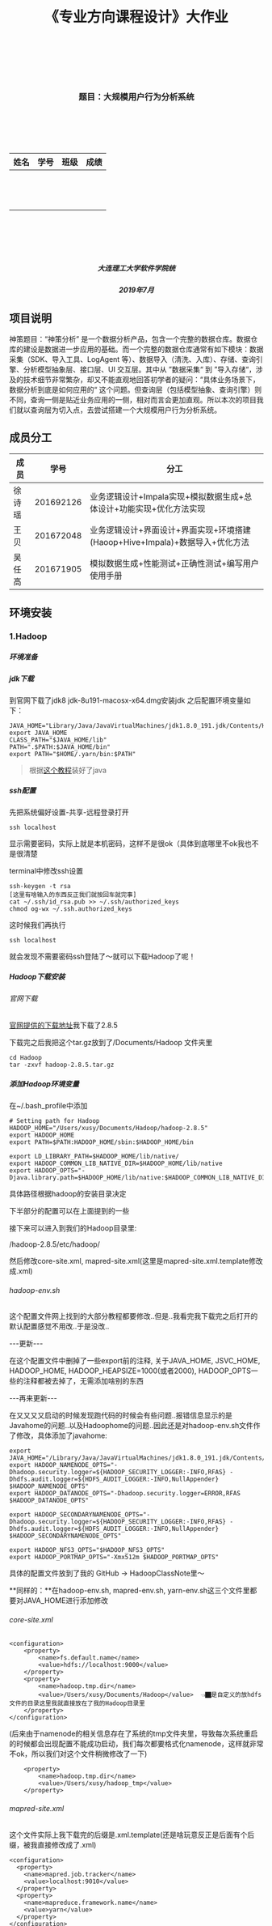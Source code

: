 <br><br><br><br><br><br>

<h1  align=center>《专业方向课程设计》大作业</h1>


<br><br><br><br><br>

<h3  align=center>题目：大规模用户行为分析系统</h3>


<br><br><br><br>



| 姓名  | 学号  | 班级  | 成绩  |
| ----- | ----- | ----- | ----- |
| <br/>  | <br/> | <br/> | <br/> |
| <br/> | <br/> | <br/> | <br/> |
| <br/> | <br/> | <br/> | <br/> |

 

<br><br><br><br>



 



<h5  align=center>大连理工大学软件学院统</h5>
<h5  align=center>2019年7月</h5>






## 项目说明

神策题目：“神策分析” 是一个数据分析产品，包含一个完整的数据仓库。数据仓库的建设是数据进一步应用的基础。而一个完整的数据仓库通常有如下模块：数据采集（SDK、导入工具、LogAgent 等）、数据导入（清洗、入库）、存储、查询引擎、分析模型抽象层、接口层、UI 交互层。其中从 ”数据采集“ 到 ”导入存储“，涉及的技术细节非常繁杂，却又不能直观地回答初学者的疑问：“具体业务场景下，数据分析到底是如何应用的“ 这个问题。但查询层（包括模型抽象、查询引擎）则不同，查询一侧是贴近业务应用的一侧，相对而言会更加直观。所以本次的项目我们就以查询层为切入点，去尝试搭建一个大规模用户行为分析系统。

## 成员分工

| 成员   | 学号      | 分工                                                         |
| ------ | --------- | ------------------------------------------------------------ |
| 徐诗瑶 | 201692126 | 业务逻辑设计+Impala实现+模拟数据生成+总体设计+功能实现+优化方法实现 |
| 王贝   | 201672048 | 业务逻辑设计+界面设计+界面实现+环境搭建(Haoop+Hive+Impala)+数据导入+优化方法 |
| 吴任高 | 201671905 | 模拟数据生成+性能测试+正确性测试+编写用户使用手册            |

## 环境安装

### 1.Hadoop 

##### 环境准备

##### jdk下载

到官网下载了jdk8 jdk-8u191-macosx-x64.dmg安装jdk 之后配置环境变量如下：
```
JAVA_HOME="Library/Java/JavaVirtualMachines/jdk1.8.0_191.jdk/Contents/Home"
export JAVA_HOME
CLASS_PATH="$JAVA_HOME/lib"
PATH=".$PATH:$JAVA_HOME/bin"
export PATH="$HOME/.yarn/bin:$PATH"
```

> 根据[这个教程](https://zhuanlan.zhihu.com/p/31162356)装好了java

##### ssh配置

先把系统偏好设置-共享-远程登录打开
```
ssh localhost
```
显示需要密码，实际上就是本机密码，这样不是很ok（具体到底哪里不ok我也不是很清楚

terminal中修改ssh设置
```
ssh-keygen -t rsa
[这里有啥输入的东西反正我们就按回车就完事]
cat ~/.ssh/id_rsa.pub >> ~/.ssh/authorized_keys
chmod og-wx ~/.ssh.authorized_keys
```
这时候我们再执行
```
ssh localhost
```
就会发现不需要密码ssh登陆了～就可以下载Hadoop了呢！

##### Hadoop下载安装

###### 官网下载

[官网提供的下载地址](https://www.apache.org/dyn/closer.cgi/hadoop/common/hadoop-2.8.5/hadoop-2.8.5.tar.gz)我下载了2.8.5

下载完之后我把这个tar.gz放到了/Documents/Hadoop 文件夹里 
```
cd Hadoop
tar -zxvf hadoop-2.8.5.tar.gz
```

##### 添加Hadoop环境变量

在~/.bash_profile中添加
```
# Setting path for Hadoop
HADOOP_HOME="/Users/xusy/Documents/Hadoop/hadoop-2.8.5"
export HADOOP_HOME
export PATH=$PATH:HADOOP_HOME/sbin:$HADOOP_HOME/bin

export LD_LIBRARY_PATH=$HADOOP_HOME/lib/native/
export HADOOP_COMMON_LIB_NATIVE_DIR=$HADOOP_HOME/lib/native
export HADOOP_OPTS="-Djava.library.path=$HADOOP_HOME/lib/native:$HADOOP_COMMON_LIB_NATIVE_DIR"
```
具体路径根据hadoop的安装目录决定

下半部分的配置可以在上面提到的一些

接下来可以进入到我们的Hadoop目录里:

/hadoop-2.8.5/etc/hadoop/

然后修改core-site.xml, mapred-site.xml(这里是mapred-site.xml.template修改成.xml)

###### hadoop-env.sh

这个配置文件网上找到的大部分教程都要修改..但是..我看完我下载完之后打开的默认配置感觉不用改..于是没改..

---更新---

在这个配置文件中删掉了一些export前的注释, 关于JAVA_HOME, JSVC_HOME, HADOOP_HOME, HADOOP_HEAPSIZE=1000(或者2000), HADOOP_OPTS一些的注释都被去掉了，无需添加啥别的东西


---再来更新---

在又又又又启动的时候发现跑代码的时候会有些问题..报错信息显示的是Javahome的问题..以及Hadoophome的问题..因此还是对hadoop-env.sh文件作了修改，具体添加了javahome:
```
export JAVA_HOME="/Library/Java/JavaVirtualMachines/jdk1.8.0_191.jdk/Contents/Home"
export HADOOP_NAMENODE_OPTS="-Dhadoop.security.logger=${HADOOP_SECURITY_LOGGER:-INFO,RFAS} -Dhdfs.audit.logger=${HDFS_AUDIT_LOGGER:-INFO,NullAppender} $HADOOP_NAMENODE_OPTS"
export HADOOP_DATANODE_OPTS="-Dhadoop.security.logger=ERROR,RFAS $HADOOP_DATANODE_OPTS"

export HADOOP_SECONDARYNAMENODE_OPTS="-Dhadoop.security.logger=${HADOOP_SECURITY_LOGGER:-INFO,RFAS} -Dhdfs.audit.logger=${HDFS_AUDIT_LOGGER:-INFO,NullAppender} $HADOOP_SECONDARYNAMENODE_OPTS"

export HADOOP_NFS3_OPTS="$HADOOP_NFS3_OPTS"
export HADOOP_PORTMAP_OPTS="-Xmx512m $HADOOP_PORTMAP_OPTS"
```
具体的配置文件放到了我的 GitHub -> HadoopClassNote里～


**同样的：**在hadoop-env.sh, mapred-env.sh, yarn-env.sh这三个文件里都要对JAVA_HOME进行添加修改

###### core-site.xml

```
<configuration>
	<property>
		<name>fs.default.name</name>
		<value>hdfs://localhost:9000</value>
	</property>
	<property>
		<name>hadoop.tmp.dir</name>
		<value>/Users/xusy/Documents/Hadoop</value>  👈🏿是自定义的放hdfs文件的目录这里我就直接放在了我的Hadoop目录里
	</property>
</configuration>
```

(后来由于namenode的相关信息存在了系统的tmp文件夹里，导致每次系统重启的时候都会出现配置不能成功启动，我们每次都要格式化namenode，这样就非常不ok，所以我们对这个文件稍微修改了一下)

```
	<property>
		<name>hadoop.tmp.dir</name>
		<value>/Users/xusy/hadoop_tmp</value> 
	</property>
```

###### mapred-site.xml

这个文件实际上我下载完的后缀是.xml.template(还是啥玩意反正是后面有个后缀，被我直接修改成了.xml)
```
<configuration>
  <property>
    <name>mapred.job.tracker</name>
    <value>localhost:9010</value>
  </property>
  <property>
    <name>mapreduce.framework.name</name>
    <value>yarn</value>
  </property>
</configuration>
```

###### hdfs-site.xml

```
<configuration>
	<!--伪分布式-->
	<property>
		<name>dfs.replication</name>
		<value>1</value>
	</property>
</configuration>
```
这里的变量dfs.replication指定了每个HDFS数据库的复制次数，通常为3，而我们要在本机建立一个伪分布式的DataNode所以这个值改成了1

为了保存hdfs的元数据和data相关文件，这里后来添加了property：
```
<configuration>
	<!--伪分布式-->
  <property>
    <name>dfs.namenode.name.dir</name>
    <value>/Users/xusy/Documents/Hadoop/dfs/name</value>
  </property>
  <property>
    <name>dfs.datanode.data.dir</name>
    <value>/Users/xusy/Documents/Hadoop/dfs/data</value>
  </property>
	<property>
		<name>dfs.replication</name>
		<value>1</value>
	</property>
  <property>
    <name>dfs.permissions</name>
    <value>false</value>
  </property>
</configuration>

```
###### yarn-site.xml

```
<configuration>
	<property>
		<name>yarn.nodemanager.aux-services</name>
		<value>mapreduce_shuffle</value>
	</property>

<!-- Site specific YARN configuration properties -->

<!-- 集群配置-->
  <!--      <property>
      <name>yarn.resourcemanager.hostname</name>
      <value>master</value>
      </property> -->

</configuration>
```
同样的稍微做了修改
```
<configuration>
	<property>
		<name>yarn.nodemanager.aux-services</name>
		<value>mapreduce_shuffle</value>
	</property>
  <property>
    <name>yarn.resourcemanager.resource-tracker.address</name>
    <value>localhost:8031</value>
  </property>
    <property>
    <name>yarn.resourcemanager.address</name>
    <value>localhost:8032</value>
  </property>
    <property>
    <name>yarn.resourcemanager.admin.address</name>
    <value>localhost:8033</value>
  </property>
    <property>
    <name>yarn.resourcemanager.scheduler.address</name>
    <value>localhost:8034</value>
  </property>
    <property>
    <name>yarn.resourcemanager.webapp.address</name>
    <value>localhost:8088</value>
  </property>
    <property>
    <name>yarn.log-aggregation-enable</name>
    <value>true</value>
  </property>
    <property>
    <name>yarn.log.server.url</name>
    <value>http://localhost:19888/jobhistory/logs/</value>
  </property>
<!-- Site specific YARN configuration properties -->

<!-- 集群配置-->
  <!--      <property>
      <name>yarn.resourcemanager.hostname</name>
      <value>master</value>
      </property> -->
</configuration>
```

###### log4j.properties

在具体跑代码的时候会有些WARNING(但实际上你的代码并没有什么问题..)因此我们要在log4j.properties文件后追加一行内容：
```
log4j.logger.org.apache.hadoop.util.NativeCodeLoader=ERROR
```

##### 启动Hadoop

> 每次操作的时候都要进入这个Hadoop文件夹哦（当然我觉得如果把这个添加到环境变量里会不会好点..我也不知道我瞎说的

终端进入到Hadoop的文件夹下
我这里的文件夹就是
```
/Users/xusy/Documents/Hadoop/hadoop-2.8.5
```
执行
```
./bin/hdfs namenode -format
```
格式化文件系统（对namenode进行初始化)（好像是只要初始化一次就好了就是最开始建系统的时候..之后如果每次启动你都初始化..那么是会有问题的！）

---
更新

---

在启动Hadoop，jps之后可能会出现你的namenode没起来的这个问题，这个时候就得格式化一下namenode，具体的话👇🏿

这里的namenode format的问题：由于namenode的信息是存在了系统的tmp文件夹下的，如果你到这里看的话是能看见这些的：

每次启动的话tmp是会清空的，我也不知道咋回事反正，虽然我在core-site.xml文件里明明定义的是tmp存在了Hadoop文件夹下...但还是有这个问题..所以就重新在我的xusy用户下面新建了一个hadoop_tmp文件夹，把上面core-site.xml里存temp的那个文件夹路径改成了
```
	<property>
		<name>hadoop.tmp.dir</name>
		<value>/Users/xusy/hadoop_tmp</value> 
```
然后重新format就可以了..不知道再重新启动我的电脑的时候还会不会有这个问题..如果有那就再更新一下..		


接下来启动namenode & datanode （感觉就是启动dfs文件系统)
```
./sbin/start-dfs.sh
```
中间会有一个询问yes/no的我们输入yes就好了..
启动yarn
```
./sbin/start-yarn.sh
```
启动日志管理log的histroyserver 
```
./mr-jobhistory-daemon.sh start historyserver
```
👆🏿输入了这个命令就可以在jps里看见JobHistoryServer了

当然以上的命令都是在hadoop-2.8.5下面运行的

想要关闭的话..
```
./sbin/stop-all.sh
# stop-dfs.sh stop-yarn.sh
```

查看当前的hadoop运行情况:
```
xushiyaodeMacBook-Pro:sbin xusy$ jps
39696 SecondaryNameNode
39809 ResourceManager
49810 JobHistoryServer
39891 NodeManager
39507 NameNode
69306 
39595 DataNode
73471 Jps
```
测试一下我们能不能进入到overview界面呢！

NameNode - http://localhost:50070

ps:这里有一个Hadoop2和Hadoop3对应端口修改的表在下面：

NameNode端口

| Hadoop2 | Hadoop3 |
| ------: | ------: |
|   50470 |    9871 |
|   50070 |    9870 |
|    8020 |    9820 |

Secondary NN端口

| Hadoop2 | Hadoop3 |
| ------: | ------: |
|   50091 |    9869 |
|   50090 |    9868 |

DataNode端口

| Hadoop2 | Hadoop3 |
| ------: | ------: |
|   50020 |    9867 |
|   50010 |    9866 |
|   50475 |    9865 |
|   50075 |    9864 |

##### 继续启动！！！

由于我们刚刚到配置..这里的namenode1对应的就是我们本机localhost啦～(所以下面的web查看正常输入的URL应该是namenode1+端口的)

overview查看！

查看HDFS：

http://localhost:50070

查看YARN：

http://localhost:8088

查看MR启动JobHistory Server(这里暂时出了问题..让我研究一下..)

http://localhost:19888

### 2. Hive

一、安装 **MySQL**

1. 上传MySQL在线安装源的配置文件

用WinSCP（root账号连接）CentOS服务器

将mysql-community.repo 文件上传到 /etc/yum.repos.d/ 目录

将RPM-GPG-KEY-mysql 文件上传到 /etc/pki/rpm-gpg/ 目录

 

2. 更新yum源并安装mysql server（默认同时会安装mysql client）

> yum repolist

> yum install mysql-server

 

3. 查看MySQL各组件是否成功安装

> rpm -qa | grep mysql

![img](http://ww1.sinaimg.cn/large/006tNc79ly1g4lo4au6h4j308j01ngm8.jpg) 

 

 

二、配置**MySQL**

1. 启动MySQL Server并查看其状态

> systemctl start mysqld

> systemctl status mysqld

![img](http://ww4.sinaimg.cn/large/006tNc79ly1g4lo815xcsj30dz028gmn.jpg)、

2. 查看MySQL版本

> mysql -V

![img](http://ww2.sinaimg.cn/large/006tNc79ly1g4lo83tyhbj30dz00mweq.jpg) 

 

3. 连接MySQL，默认root密码为空

> mysql -u root   (这个命令不好用，用 mysql -u root -p )

> mysql> s

这里如果使用 > myswl -u root 会报以下错误

> ERROR 1044 (42000): Access denied for user ''@'localhost' to database 'mysql' 

4. 查看数据库

> mysql> show databases; （注意：必须以分号结尾，否则会出现续行输入符“>”）

 

5. 创建hive元数据数据库（metastore）

> mysql> create database hive; 

![img](http://ww4.sinaimg.cn/large/006tNc79ly1g4lo9qcxrpj308o04z0tu.jpg) 

 

6. 创建用户hive，密码是123456

> mysql> CREATE USER 'hive'@'%' IDENTIFIED BY '123456';

注意：删除用户是DROP USER命令 

 

7. 授权用户hadoop拥有数据库hive的所有权限

mysql> GRANT ALL PRIVILEGES ON hive.* TO 'hive'@'%' WITH GRANT OPTION;

 

8. 查看新建的MySQL用户（数据库名：mysql，表名：user）

> mysql> select host,user,password from mysql.user;

![img](http://ww1.sinaimg.cn/large/006tNc79ly1g4lo9tbz18j30dz04imyu.jpg) 

 

9. 删除空用户记录，如果没做这一步，新建的hive用户将无法登录，后续无法启动hive客户端

> mysql> delete from mysql.user where user='';

 

10. 刷新系统授权表（不用重启mysql服务）

> mysql> flush privileges; 

 

11. 测试hive用户登录

> mysql -u hive -p

> Enter password：123456



**三、安装和配置hive**

1. 下载hive

> Wget https://mirrors.tuna.tsinghua.edu.cn/apache/hive/hive-2.3.5/apache-hive-2.3.5-bin.tar.gz

2. 解压hive-1.1.0-cdh5.12.1.tar.gz到/home/hadoop

> $ tar zxvf apache-hive-2.3.5-bin.tar.gz

 

3. 在.bash_profile文件中添加hive环境变量

> export HIVE_HOME=/home/hadoop/hive-1.1.0-cdh5.12.1

> export PATH=$HIVE_HOME/bin:$PATH

4. 使上述设置生效

   > $ source .bash_profile

 

5. 编辑$HIVE_HOME/conf/hive-env.sh文件，在末尾添加HADOOP_HOME变量

> cd $HIVE_HOME/conf

> cp hive-env.sh.template hive-env.sh	（默认不存在，可从模板文件复制）

> vi hive-env.sh

> HADOOP_HOME=/root/Hadoop/hadoop-2.8.5

 

6. 新建$HIVE_HOME/conf/hive-site.xml文件

```xml
<?xml version="1.0" encoding="UTF-8" standalone="no"?>
<?xml-stylesheet type="text/xsl" href="configuration.xsl"?>
<configuration>
        <property>
                <name>javax.jdo.option.ConnectionDriverName</name>
                <value>com.mysql.jdbc.Driver</value>
        </property>
        <property>
                <name>javax.jdo.option.ConnectionURL</name>
                <value>jdbc:mysql://localhost:3306/hive</value>
        </property>
        <property>
                <name>javax.jdo.option.ConnectionUserName</name>
                <value>hive</value>
        </property>
        <property>
                <name>javax.jdo.option.ConnectionPassword</name>
                <value>123456</value>
        </property>

		<property>
				<name>hive.metastore.warehouse.dir</name>
				<value>/hive/warehouse</value>
		</property>
		<property>
				<name>hive.exec.scratchdir</name>
				<value>/hive/tmp </value>
		</property>
        <property>
                <name>hive.metastore.schema.verification</name>
                <value>false</value>
        </property>
</configuration>
```



 

7. 在HDFS上创建数据仓库目录（用于存放hive数据文件）和临时目录

> hdfs dfs -mkdir -p /hive/warehouse /hive/tmp

 

8. 下载mysql连接驱动，下载地址：https://dev.mysql.com/downloads/connector/j/

![img](file:////var/folders/nm/nfxnvn057nq5rsjjdhz11rsw0000gn/T/com.kingsoft.wpsoffice.mac/wps-bellick/ksohtml/wpsJYMEDH.png) 

	下载文件(.tar.gz)解压后，将其中的mysql-connector-java-8.0.13.jar文件上传到 $HIVE_HOME/lib目录下

 



9. 启动hive

> hive

10. 查看hive数据库 （注意：命令以分号结尾）

> hive> show databases;

![img](file:////var/folders/nm/nfxnvn057nq5rsjjdhz11rsw0000gn/T/com.kingsoft.wpsoffice.mac/wps-bellick/ksohtml/wpsY2lKug.jpg) 

default是默认数据库

11. 退出hive

> hive> quit;

##### Hive> Show databases; 报错

> hive> show databases;
> FAILED: SemanticException org.apache.hadoop.hive.ql.metadata.HiveException: org.apache.hadoop.hive.ql.metadata.HiveException: MetaException(message:Hive metastore database is not initialized. Please use schematool (e.g. ./schematool -initSchema -dbType ...) to create the schema. If needed, don't forget to include the option to auto-create the underlying database in your JDBC connection string (e.g. ?createDatabaseIfNotExist=true for mysql))



在HIVE_HOME/conf/hive-site.xml 中添加如下配置

```
<property>
<name>datanucleus.schema.autoCreateAll</name>
<value>true</value>
</property>
```

### 3. Impala 

1. 先去http://archive.cloudera.com/beta/impala-kudu/redhat/7/x86_64/impala-kudu/0/RPMS/x86_64/下载所需的包
2. 依次安装这些包

```shell
rpm -ivh bigtop-utils-xxx.rpm
rpm -ivh impala-xxx.rpm
rpm -ivh impala-xxx.rpm
rpm -ivh impala-xxx.rpm
rpm -ivh impala-xxx.rpm
rpm -ivh impala-xxx.rpm
rpm -ivh impala-xxx.rpm
rpm -ivh impala-xxx.rpm
```

3. impala 配置

   3.1 添加hadoop安装目录下的core-site.xml,hdfs.xml 和 hive的hive-site.xml 到/etc/impala/conf 

   3.2 修改文件 /etc/default/bigtop-utils ，新增java_home路径；

   3.3 修改文件 /etc/default/impala，只需修改前两行，改为主节点的ip地址或者hostname, 若/etc/hosts文件配置了 127.0.0.1 localhost ，也可不做修改

   3.4 修改core-site.xml，新增以下几项:

   ```
   <property>
           <name>dfs.client.read.shortcircuit</name>
           <value>true</value>
   </property>
   <property>
           <name>dfs.client.read.shortcircuit.skip.checksum</name>
           <value>false</value>
   </property>
   <property>
           <name>dfs.datanode.hdfs-blocks-metadata.enabled</name>
           <value>true</value>
   </property>
   ```

   3.5 修改hdfs-site.xml，新增以下几项:

   ```xml
   <property>
           <name>dfs.datanode.hdfs-blocks-metadata.enabled</name>
           <value>true</value>
   </property>
   <property>
           <name>dfs.block.local-path-access.user</name>
           <value>impala</value>
   </property>
   <property>
           <name>dfs.client.file-block-storage-locations.timeout.millis</name>
           <value>60000</value>
   </property>
   ```

   3.6 权限配置

   > 1. sermod -G hdfs,hadoop impala
   > 2. groups impala

   3.7 创建impala在hdfs目录，赋予权限(单节点即可)：

   > 1.  hdfs dfs -mkdir /user/impala
   > 2.  hadoop fs -chown impala /user/impala*

4. 启动impala 之前，先启动hadoop ,hiveserver2的服务(若配置了，否则启动hiveserver服务)

5. 启动impala服务,  主机节点即可，从机可以不启动impala-server服务,所示的ip为刚才配置文件所配的ip或者为ip对应的 hostname，未修改则为127.0.0.1：

   ```shell
   [root@master run]# service impala-state-store restart --kudu_master_hosts=192.168.174.132:7051
   Stopped Impala State Store Server:                         [  确定  ]
   Started Impala State Store Server (statestored):           [  确定  ]
   [root@master run]# service impala-catalog restart --kudu_master_hosts=192.168.174.132:7051
   Stopped Impala Catalog Server:                             [  确定  ]
   Started Impala Catalog Server (catalogd) :                 [  确定  ]
   [root@master run]# service impala-server restart --kudu_master_hosts=192.168.174.132:7051
   Stopped Impala Server:                                     [  确定  ]
   Started Impala Server (impalad):                           [  确定  ]
   [root@master run]# 
   ```

6. 启动 impala-shell

> 基于 https://blog.csdn.net/qq_41792743/article/details/87979146

## 需求分析

1. 事件分析

   * 用户在产品上的行为我们定义为事件，它是用户行为的一个专业描述，用户在产品上的所有获得的程序反馈都可以抽象为事件进行采集。事件可以通过埋点、通过可视化圈选生效，此文档以埋点采集为主。当然，你可以自定义事件的名称、属性的名称以及个数
   * 分析单个事件随时间的变化趋势。
   * 根据事件的某个指标观察变化趋势
   * 根据用户属性或事件属性进行**分组对比**；

  基于以上我们得到事件分析的分析目标：

  - 对一个指标进行分析，如”支付订单“的”触发用户数”，
  - 分析指标可包括“总次数”、“触发用户数”、“人均次数“、”去重用户数“
  - 用户可自行选择事件进行分析，如：支付订单的触发用户数这一事件
  - 用户可按分组/维度查看分析指标，如按广告来源分组查看支付订单的用户数
  - 用户可选择不同时间范围进行查看

  基于我们的分析目标，及神策官网的使用手册，我们设计了包括以上功能的事件分析界面，具体参见界面设计部分。

2. 漏斗分析

   * 漏斗模型主要用于分析一个多步骤过程中每一步的转化与流失情况。

   * 选择需要分析的日期

     用户可以选择需要分析的起始时间

   * 点击创建漏斗

     用户可以自己选择创建若干漏斗过程。

   * 漏斗图展示

     用户选择时间和漏斗后点击提交，系统会为用户画出漏斗图，图中标记出每个过程的用户数，相邻漏斗的面积对比即是该过程的转化率。

3. 留存分析

   * 用户选择分析的时间段

     用户可以自主选择分析的起止时间，粒度为日

   * 用户选择初始行为

     初始行为选择用户只触发一次的事件，比如“注册”、“上传头像”、“激活设备”等。

   * 用户选择后续行为

     后续行为选择你期望用户重复触发的事件，比如“阅读文章”、“发帖”、“购买”等。这种留存用于对比分析不同阶段开始使用产品的新用户的参与情况，从而评估产品迭代或运营策略调整的得失。

4. 功能展示

   * 用户通过网页表单选择功能需求
   * 后端接收网页传来的数据

5. 需求归约

6. 数据字典

## 数据导入

将数据文件拷贝到HDFS上，然后建立一张impala外部表，将外部表的存储位置，指向数据文件

![IMG_996067991597-1](http://ww1.sinaimg.cn/large/006tNc79ly1g53ojhwe48j31kw0r74qp.jpg)

1. 用scp将数据文件传到服务器

2. 在HDFS上建立存储数据的目录

   > su hdfs
   >
   > hdfs dfs -mkdir -p  /user/impala/data /user/impala/data/event_export /user/impala/data/user_export

3. 修改HDFS目录权限（如果需要）

   > hdfs dfs -chmod 777 /user/impala/data/event_export 

4. 将数据文件传到HDFS指定目录上

   > hdfs dfs -put /home/work/event_export/xxxxxx.xxx  /user/impala/data/event_export 

   >  hdfs dfs -put /home/work/user_export/xxxxxx.xxx  /user/impala/data/user_export 

5. 在impala-shell中建立外部表，并指向数据文件

   > Impala-shell > CREATE TABLE rawdata.event_export (
   >   event_id INT,
   >   month_id INT,
   >   week_id INT,
   >   user_id BIGINT,
   >   distinct_id STRING,
   >   time TIMESTAMP,
   >   day INT,
   >   event_bucket INT,
   >   _offset BIGINT,
   >   p__app_version STRING,
   >   ...
   > )
   > STORED AS TEXTFILE
   > LOCATION '/user/impala/data/event_export '

## 总体设计

#### 1. 事件分析

1. 用户选择时间段 

2. 用户选择事件（行为）-> 事件下拉框

3. 用户选择事件的展示指标 -> 指标下拉框（5个指标max）-> 指标通过字典映射到sql

4. 用户选择按某种指标分组

   3.1 展示指标：总次数、总人数、去重人数、人均次数、平均事件时长、
   4.1 分组指标：广告系列来源 -> 来源分析可帮助用户进行广告投放、是否首次访问

#### 2. 漏斗分析

漏斗流程：

🌰：点击忘记密码id=5 -> 找回密码-获取验证码id=19 -> 找回密码-重置密码id=28 -> 提交新密码id=1

1. 用户选择需要查询过滤的年，月
2. 用户按顺序选择需要过滤的流程（4步）
3. 返回本月中对应流程的人数和转化比例

#### 3. 留存分析

1. 用户选择时间段

2. 用户初始行为

3. 用户选择后续行为

4. 展示时间段内7天留存的结果分析：总人数，1天之内比例，第二天比例...第七天比例

   4.1返回的结构是一张从from_time到to_time这么多行，每行元素是总人数，1天，2天...第七天比例 这么多列的表

## 界面设计

按照神策的文档，我们实现了一个阉割版的界面

* 对于事件分析，我们允许用户选择
  * 事件的时间区间
  * 分析指标
  * 分组展示方式

![](http://ww1.sinaimg.cn/large/006tNc79ly1g50gaf712xj30vq0a0mye.jpg)

* 对于留存分析，用户可以选择
  * 事件起止日期
  * 用户初始行为
  * 用户后续行为

![](http://ww1.sinaimg.cn/large/006tNc79ly1g50gaqm0v0j30vq08i75d.jpg)

* 对于漏斗分析，用户可以选择
  * 年份
  * 月份
  * 构成漏斗的行为 X 4

![](http://ww2.sinaimg.cn/large/006tNc79ly1g50g9yya1gj30vq0fxdgv.jpg)

## 功能实现

我们基于impyla 包实现用Python连接impala，在Python中编辑impala-SQL语句，通过远程提交查询请求来使impala做出响应。

#### 1. 事件分析

基于我们的需求，我们将用户前台返回的from_time, to_time, event_id, feature, group传入函数中进行处理。各个参数具体解释如下：

`from_time:` 用户选择的起始时间

`to_time:` 用户选择的结束时间

`event_id:` 用户选择要分析的时间

`feature:` 用户选的的要分析的指标，考虑到用户可能选择分析总人数、总次数、平均事件时长、人均次数、去重人数等不同分析指标，我们将这些指标存到一个字典中进行处理，具体如下：

```python    
features = {
        "0": "",  # 总次数
        "1": "",  # 总人数
        "2": "",  # 去重人数
        "3": "",  # 人均次数
        # "4":"", # 平均事件时长
    }
```
`group:` 用户选择要分组展示的内容，我们采用了与feature一样的处理办法，将用户可能选择的分组情况如：广告系列来源（运营商）、是否首次访问（制造商）存入字典中方便后续进行处理，具体如下：

```python
    groups = {
        "0": "",  # 广告系列来源分组->运营商
        "1": "",  # 是否首次访问分组->设备制造商
    }
```
在事件分析中，分析的主要目标是要将用户选择的时间按照选择的feature进行展示，根据用户操作流程我们按一下流程设计并实现了函数功能。

1. 用户在页面选择
  
    * 时间段( yyyy-mm-dd,yyyy-mm—dd)，即查询的起始日期、终止日期

    * 选择查询事件: event_id

    * 选择分析指标: feature 

    * 选择分组展示方式: group 

2. 首先将前端传入的时间段转换成UnixTimestamp，后考虑到我们根据day进行了partition的优化，再将UnixTimestamp转成day，加快查询速度。
```python
    from_time += " 00:00:00"
    to_time += " 00:00:00"
    from_time = time.strptime(from_time, "%Y-%m-%d %H:%M:%S")
    from_day = str(int(time.mktime(from_time) // 86400))
    to_time = time.strptime(to_time, "%Y-%m-%d %H:%M:%S")
    to_day = str(int(time.mktime(to_time) // 86400))
```

3. 然后筛选出用户选定时间段内，与用户选定事件event_id的数据，进行数据预处理，同时创建一个view方便后续查询。
```python
    create_string = "create view sample_event as select * from event_export_partition where event_id=" + event_id + " and " + \
                    from_day + " <day and day< " + to_day

    cur.execute('use group7')
    cur.execute('drop view if exists group7.sample_event')
    cur.execute(create_string)
```

4. 在功能设计时，我们的函数功能是让用户可以自行选择要分析的指标，因此接下来我们要针对不同的指标编写不同的sql语句，根据用户输入的feature不同，采用字典的索引方式选择不同的sql语句进行执行，具体如下。
```python
    features = {
        "0": "",  # 总次数
        "1": "",  # 总人数
        "2": "",  # 去重人数
        "3": "",  # 人均次数
        # "4":"", # 平均事件时长
    }
    features["0"] = "select count(time),day from sample_event group by day order by day"
    features["1"] = "select count(user_id),day from sample_event group by day order by day"
    features["2"] = "select count(distinct user_id),day from sample_event group by day order by day"
    features["3"] = "select count(time)/count(distinct user_id),day from sample_event group by day order by day"
    # features["4"]="select sum(p__event_duration)/count(p__event_duration),day from sample_event group by day"

    f = {
        "0": "count(time)",
        "1": "count(user_id)",
        "2": "count(distinct user_id)",
        "3": "count(time)/count(distinct user_id)"
    }
    cur.execute(features[feature])
    feature_result = cur.fetchall()
    feature_result = [list(x) for x in feature_result]
```

5. 对用户选择的按不同分组展示的group进行处理，我们采用与feature类似的设计方式，即设计group字典，将用户选择的不同group根据索引映射到不同的sql语句进行执行。这里只起到一个演示作用，我们只写了两个group指标，后续可以根据数据特点，不同需求进行指标数量的添加。
```python
    groups = {
        "0": "",  # 广告系列来源分组->运营商
        "1": "",  # 是否首次访问分组->设备制造商
    }
    groups["0"] = "select " + f[feature] + ",p__carrier,day from sample_event group by day,p__carrier order by day"
    groups["1"] = "select " + f[feature] + ",p__manufacturer,day from sample_event group by day,p__manufacturer order by day"

    cur.execute(groups[group])
    group_result = cur.fetchall()
    group_result = [list(x) for x in group_result]
```

6. 总的函数：
```python
def event(host,from_time, to_time, event_id, feature,
          group):  # from_time: "2019-01-01", event_id: str, feature: str, group: str
    conn = connect(host=host, port=21050)
    cur = conn.cursor()
    features = {
        "0": "",  # 总次数
        "1": "",  # 总人数
        "2": "",  # 去重人数
        "3": "",  # 人均次数
        # "4":"", # 平均事件时长
    }
    groups = {
        "0": "",  # 广告系列来源分组->运营商
        "1": "",  # 是否首次访问分组->设备制造商
    }
    from_time += " 00:00:00"
    to_time += " 00:00:00"
    from_time = time.strptime(from_time, "%Y-%m-%d %H:%M:%S")
    from_day = str(int(time.mktime(from_time) // 86400))
    to_time = time.strptime(to_time, "%Y-%m-%d %H:%M:%S")
    to_day = str(int(time.mktime(to_time) // 86400))

    create_string = "create view sample_event as select * from event_export_partition where event_id=" + event_id + " and " + \
                    from_day + " <day and day< " + to_day

    cur.execute('use group7')
    cur.execute('drop view if exists group7.sample_event')
    cur.execute(create_string)

    features["0"] = "select count(time),day from sample_event group by day order by day"
    features["1"] = "select count(user_id),day from sample_event group by day order by day"
    features["2"] = "select count(distinct user_id),day from sample_event group by day order by day"
    features["3"] = "select count(time)/count(distinct user_id),day from sample_event group by day order by day"
    # features["4"]="select sum(p__event_duration)/count(p__event_duration),day from sample_event group by day"

    f = {
        "0": "count(time)",
        "1": "count(user_id)",
        "2": "count(distinct user_id)",
        "3": "count(time)/count(distinct user_id)"
    }

    # groups["0"] = "select "+f[feature]+",p_utm_source,day from sample_event group by day,p_utm_source order by day"
    # groups["1"] = "select "+f[feature]+",p_is_first_time,day from sample_event group by day,p_is_first_time order by day"
    groups["0"] = "select " + f[feature] + ",p__carrier,day from sample_event group by day,p__carrier order by day"
    groups["1"] = "select " + f[feature] + ",p__manufacturer,day from sample_event group by day,p__manufacturer order by day"

    cur.execute(features[feature])
    feature_result = cur.fetchall()
    feature_result = [list(x) for x in feature_result]
    # for x in feature_result:
    #     x[1] = str(datetime.datetime.fromtimestamp(x[1] * 86400))[:10]

    cur.execute(groups[group])
    group_result = cur.fetchall()
    group_result = [list(x) for x in group_result]
    # for x in group_result:
    #     x[2] = str(datetime.datetime.fromtimestamp(x[2] * 86400))[:10]
    return feature_result, group_result

```

#### 2. 漏斗分析

基于我们的要求，用户需先选择待分析的时间，之后可以选择不同的步骤进行漏斗过滤。根据前端设计的界面，本项目允许用户添加四个步骤进行漏斗分析。基于以上流程，需传入的数据如下：event_ids,quary，具体解释如下：

`event_ids:` 存储用户选择的四个步骤的event_id

`quary:` 包含用户选择的时间字段，格式为：[year, month]

根据impala中存储数据的特点，首先要将quary中存储的年，月进行处理
```python
    # quary处理
    from_month = "'" + quary[0] + "-" + quary[1] + "-01 00:00:00.000000000'"
    if int(quary[1]) < 12:
        to_month = "'" + quary[0] + "-" + "{:0>2d}".format(int(quary[1]) + 1) + "-01 00:00:00.000000000'"
    else:
        to_month = "'" + str(int(quary[0]) + 1) + "-01-01 00:00:00.000000000'"
```
在进行漏斗的过程中，我们定义的漏斗过滤的时长为2小时，具体通过timecmp函数实现，参加后续流程。

1. 用户在界面选择

   * 时间段 quary ( yyyy-mm-dd,yyyy-mm—dd) 

   * 选择的漏斗流程 event_ids

2. 首先处理用户选择的查询时间，将其转换成UnixTimestamp，考虑到漏斗分析的过滤时间为2个小时若将quary转成day完全没有必要，漏斗分析中没必要按照day进行聚合或进行查询等，因此将其转成time即可。
具体流程如下：
```python
    # quary处理
    from_month = "'" + quary[0] + "-" + quary[1] + "-01 00:00:00.000000000'"
    if int(quary[1]) < 12:
        to_month = "'" + quary[0] + "-" + "{:0>2d}".format(int(quary[1]) + 1) + "-01 00:00:00.000000000'"
    else:
        to_month = "'" + str(int(quary[0]) + 1) + "-01-01 00:00:00.000000000'"
```

3. 接下来对待查询的表进行预处理，同样的筛选出用户选定时间段内，只包含用户选中的过滤流程event_ids的数据，方便后续进一步查找。

```python
    create_string = "create view sample_funnel as select user_id, event_id, time from event_export_partition where event_id in" + \
                    str(event_ids) + " and " + from_month + " <time and time< " + to_month
    cur.execute('use group7')
    cur.execute('drop view if exists group7.sample_funnel')
    cur.execute(create_string)
```

4. 根据漏斗分析的特点与最终应输出结果，我们首先筛选出第一步流程中参与人数，记为count0,之后通过join on，添加event_id的限制条件表示用户选择的每个步骤，筛选出每个步骤中完成上一步骤的人数，记为count1,count2,count3具体实现如下：

```python 
    create_string = "select count(t1.time),count(t2.time), count(t3.time) from (select * from sample_funnel where event_id=" \
                    + str(event_ids[0]) + ") t0" + \
                    " left join (select * from sample_funnel where event_id=" + str(event_ids[1]) + ") t1" + \
                    " on t0.user_id=t1.user_id and t0.time<t1.time and timestamp_cmp(t0.time + interval 120 minutes, t1.time)=1" + \
                    " left join (select * from sample_funnel where event_id=" + str(event_ids[2]) + ") t2" + \
                    " on t1.user_id=t2.user_id and t1.time<t2.time and timestamp_cmp(t1.time + interval 120 minutes, t2.time)=1" + \
                    " left join (select * from sample_funnel where event_id=" + str(event_ids[3]) + ") t3" + \
                    " on t2.user_id=t3.user_id and t2.time<t3.time and timestamp_cmp(t2.time + interval 120 minutes, t3.time)=1"
    cur.execute(create_string)
    data = cur.fetchall()
    count1, count2, count3 = data[0][0], data[0][1], data[0][2]
```

5. 总的函数

```python
def funnel(host,event_ids, quary):  # event_ids->tuple; quary->[year,month] # 按月份进行漏斗查询
    conn = connect(host=host, port=21050)
    cur = conn.cursor()
    # quary处理
    from_month = "'" + quary[0] + "-" + quary[1] + "-01 00:00:00.000000000'"
    if int(quary[1]) < 12:
        to_month = "'" + quary[0] + "-" + "{:0>2d}".format(int(quary[1]) + 1) + "-01 00:00:00.000000000'"
    else:
        to_month = "'" + str(int(quary[0]) + 1) + "-01-01 00:00:00.000000000'"

    count0 = count1 = count2 = count3 = 0  # count默认为0

    # 抽取只含查询状态的数据

    # 使用抽样数据演示
    # random_sample(200)
    # create_string = "create view sample_funnel as select user_id, event_id, time from random_sample where event_id in" + \
    #                 str(event_ids) + " and " + from_month + " <time and time< " + to_month

    # 总表测试
    create_string = "create view sample_funnel as select user_id, event_id, time from event_export_partition where event_id in" + \
                    str(event_ids) + " and " + from_month + " <time and time< " + to_month
    cur.execute('use group7')
    cur.execute('drop view if exists group7.sample_funnel')
    cur.execute(create_string)
    cur.execute('select count(time) from sample_funnel where event_id=' + str(event_ids[0]))
    count0 = cur.fetchall()[0][0]
    create_string = "select count(t1.time),count(t2.time), count(t3.time) from (select * from sample_funnel where event_id=" \
                    + str(event_ids[0]) + ") t0" + \
                    " left join (select * from sample_funnel where event_id=" + str(event_ids[1]) + ") t1" + \
                    " on t0.user_id=t1.user_id and t0.time<t1.time and timestamp_cmp(t0.time + interval 120 minutes, t1.time)=1" + \
                    " left join (select * from sample_funnel where event_id=" + str(event_ids[2]) + ") t2" + \
                    " on t1.user_id=t2.user_id and t1.time<t2.time and timestamp_cmp(t1.time + interval 120 minutes, t2.time)=1" + \
                    " left join (select * from sample_funnel where event_id=" + str(event_ids[3]) + ") t3" + \
                    " on t2.user_id=t3.user_id and t2.time<t3.time and timestamp_cmp(t2.time + interval 120 minutes, t3.time)=1"
    cur.execute(create_string)
    data = cur.fetchall()
    count1, count2, count3 = data[0][0], data[0][1], data[0][2]
    print([count0, count1, count2, count3])
    return [count0, count1, count2, count3]
```
#### 3. 留存分析

1. 用户在页面选择

   * 时间段( yyyy-mm-dd,yyyy-mm—dd) 

   * 初始事件 ： event_id

   * 后续事件: event_id

2. 我们首先要将字符串的时间格式转换成UnixTimestamp

```python
    from_time += " 00:00:00"
    to_time += " 00:00:00"
    from_time = time.strptime(from_time, "%Y-%m-%d %H:%M:%S")
    from_day = str(int(time.mktime(from_time) // 86400))
    to_time = time.strptime(to_time, "%Y-%m-%d %H:%M:%S")
    to_day = str(int(time.mktime(to_time) // 86400))
```

3. 在表中查询所有在规定时间段内进行过初始事件的用户，并为他们创建一个临时表user_init_event

```python
                    "with user_init_event " \
                    "as (select user_id, day as init_day " \
                    "from event_export_partition_parquet_g7 " \
                    "where event_id = "+ event_init +" and day >= "+from_day+" and day <= "+to_day+" ),"
```

4. 将事件表和user_init_event表按照user_id  join，并筛选出其中事件为后续事件并且后续事件和初始事件的时间间隔在0-7天，把这些用户的id,发生初始事件的时间，时间间隔 存到临时表 user_cohort 中。

```python
"user_cohort as( " \
                    "select e.user_id,i.init_day,(e.day-i.init_day) as cohort_day " \
                    "from event_export_partition_parquet_g7 e LEFT JOIN user_init_event i on e.user_id = i.user_id " \
                    "where e.event_id = "+ event_remain+ " and (e.day-i.init_day)<7 and (e.day-i.init_day)>=0 " 
      							"group by user_id,cohort_day,i.init_day)" \
```

5. 在user_cohort表中 ，按照初始事件的时间 和 留存时间分组 并以初始时间和留存时间排序，计算每组中的人数。

```python
"select count(*),cohort_day,init_day from user_cohort group by init_day,cohort_day order by init_day,cohort_day"
```

6. 总的函数

```sql
def remain2(from_time,to_time,event_init,event_remain):
    from_time += " 00:00:00"
    to_time += " 00:00:00"
    from_time = time.strptime(from_time, "%Y-%m-%d %H:%M:%S")
    from_day = str(int(time.mktime(from_time) // 86400))
    to_time = time.strptime(to_time, "%Y-%m-%d %H:%M:%S")
    to_day = str(int(time.mktime(to_time) // 86400))

    cur.execute("use rawdata")
    create_string = "with user_init_event " \
                    "as (select user_id, day as init_day " \
                    "from event_export_partition_parquet_g7 " \
                    "where event_id = "+ event_init +" and day >= "+from_day+" and day <= "+to_day+" )," \
                    "user_cohort as( " \
                    "select e.user_id,i.init_day,(e.day-i.init_day) as cohort_day " \
                    "from event_export_partition_parquet_g7 e LEFT JOIN user_init_event i on e.user_id = i.user_id " \
                    "where e.event_id = "+ event_remain+ " and (e.day-i.init_day)<7 and (e.day-i.init_day)>=0 " \
                    "group by user_id,cohort_day,i.init_day)" \
                    "select count(*),cohort_day,init_day from user_cohort group by init_day,cohort_day order by init_day,cohort_day"

    start = datetime.datetime.now()
    cur.execute(create_string)
    res = cur.fetchall()
    end = datetime.datetime.now()

    print(res)
    print(end - start)
```

#### 4. web后端

   为了方便展示，我们采用web页面的方式向用户提供服务。用户可以在网页上进行设置以选择自己需要的服务形式。

   具体实现方法为基于Django模板引擎的Python方法。我们为用户创建funnel,event,remain三个页面。分别对应漏斗分析，事件分析，留存分析。用户在地址栏输入相应URL，用户输入作为POST报文内容传至后端，后端根据url将路由分发到相应的处理模块。处理模块处理用户POST报文中的参数信息。并将这些信息作为参数调用相应的查询方法发送到impala服务器以获得正确的查询结果。

   ![屏幕快照 2019-07-18 上午9.34.28](http://ww2.sinaimg.cn/large/006tNc79ly1g53qpm3l2gj30zs0kt4qp.jpg)

#### 5. 可视化

   漏斗图和事件分析的图表通过pyecharts绘制。调用pyecharts包里的Line绘制折线图，Funnel绘制漏斗图，

   ![funnel](http://ww2.sinaimg.cn/large/006tNc79ly1g53qsvhlpzj31980lgdhf.jpg)

   ![event](http://ww4.sinaimg.cn/large/006tNc79ly1g53qthixy0j31880mjdii.jpg)

## 优化方法

1. 存储方式

   将TEXT数据转换成Parquet存储

2. 分区

   将数据按照 (day, event_bucket )分区

> create table rawdata.parquet_partiton(
>
> xxx
>
>  ) 
>
> select ( xxxx ,day, event_bucket) from xxx
>
>  stored as parquet 
>
> partitoned by(day,event_bucket)

3. 在SQL语句中，时间维度上的筛选我们尽量在用day 来作为查询条件，以提高查询效率。

4. 分析SQL语句性能，尽量降低出现`select *`，同时降低SQL的时间复杂度

5. 在进行查询之前，为了避免在总表中进行查询，由于数据量问题拖慢查询速度，我们对查询数据做了部分与处理，筛选出用户选择范围内的时间与事件，使后续的查询更高效，用户响应时间更短。

## 模拟数据生成

生成模拟数据需对项目中三个功能函数进行测试。针对不同的功能需要的数据维度不同，具体如下：

day,time,user_id,event_id, p_utm_source,event_bucket

event_id: 26,8,18,22,27->完成项目创建
event_bucket:0-19

### 1. 漏斗分析

漏斗分析中需要的数据属性包括：time, event_id, day, user_id

根据漏斗分析的特点，我们设计了三套测试流程，生成数据进行测试，具体如下 ：

1. 点击注册 event_id=26 
2. 注册-获取验证码 event_id=8
3. 注册-输入验证码 event_id=18
4. 完成注册 event_id=22
> 好像只写完了👆🏿👆这个第一套流程，害没关系剩下的都一样！嗯！

1. 点击忘记密码 event_id=5
2. 找回密码-获取验证码 event_id=19
3. 找回密码-重置密码 event_id=28
4. 提交新密码 event_id=1

1. 创建项目-选择项目模版 event_id=16
2. 创建项目-添加团队成员 event_id=12
3. 创建项目-添加客户 event_id=15
4. 完成项目创建 event_id=27

### 2. 事件分析

事件分析中需要的数据属性包括：time, event_id, event_feature, day, user_id

可以查完成注册的人，可以直接用漏斗分析的生成数据进行测试



### 3. 留存分析

留存分析中需要的数据属性包括：time, day, event_id, user_id

根据留存分析的特点，我们设计了一下测试流程，生成数据进行测试，具体如下：

1. 初始行为：点击注册 event_id=26
2. 后续行为：完成注册 event_id=22



## 正确性测试

根据我们在模拟数据生成时设定的规则，及计算好的每个步骤的比例与预期输出结果，将其作为我们查询结果正确性的标准，使用我们生成好的1亿条数据对函数进行测试。

测试结果具体如下：

1. 漏斗分析
  
  * 1->2查询结果96%的用户完成第二步行为

  * 2->3查询结果87.5%的用户完成第三步行为

  * 3->4查询结果为85.7%的用户完成第四步行为

由于生成数据并不符合实际商业环境中的规律，因此这里就不贴出更多的运行结果。

2. 事件分析

  * 查询注册的人数 结果符合上述生成数据结果

3. 留存分析

  * 查询点击注册到完成项目创建的人数，结果符合上述数据生成预期。

## 性能测试

1. 漏斗分析 0.83s

根据网页传入后台的数据，及上述funnel函数的设计，查询返回的count0,count1,count2,count3即分别问完成第一、二、三、四步骤的用户数。

```
Query progress can be monitored at: http://lesson7:25000/query_plan?query_id=7b4c45698088923d:e8024a3000000000
+-------------+
| count(time) |
+-------------+
| 13010       |
+-------------+
Fetched 1 row(s) in 0.13s
Query progress can be monitored at: http://lesson7:25000/query_plan?query_id=9b49aa72dee929b7:e48836f700000000
+----------------+----------------+----------------+
| count(t1.time) | count(t2.time) | count(t3.time) |
+----------------+----------------+----------------+
| 17520          | 152            | 64             |
+----------------+----------------+----------------+
Fetched 1 row(s) in 0.70s
```
查询数据量450w++

2. 事件分析 0.37s

根据用户选择的分析features，查询返回用户指定形式的执行事件分析指标，这里以执行次数为例：
```
Query progress can be monitored at: http://lesson7:25000/query_plan?query_id=66465fa641f10258:b983975b00000000
+-------------+-------+
| count(time) | day   |
+-------------+-------+
| 456         | 17898 |
| 360         | 17899 |
| 380         | 17900 |
| 414         | 17901 |
| 478         | 17902 |
| 416         | 17903 |
| ...         | ...   |
| 548         | 17919 |
| 546         | 17920 |
| 508         | 17921 |
| 518         | 17922 |
| 558         | 17923 |
| 512         | 17924 |
| 512         | 17925 |
| 544         | 17926 |
| 506         | 17927 |
+-------------+-------+
Fetched 30 row(s) in 0.14s
```
后根据用户选择的不同group因素，进行分组展示查询结果，这里以p__carrier为例：
```
Query progress can be monitored at: http://lesson7:25000/query_plan?query_id=f24e01f460b00685:940684a200000000
+-------------+------------+-------+
| count(time) | p__carrier | day   |
+-------------+------------+-------+
| 164         | 中国电信   | 17898 |
| 132         | 中国移动   | 17898 |
| 160         | 中国联通   | 17898 |
| 120         | 中国联通   | 17899 |
| 134         | 中国移动   | 17899 |
| ...         | ...       | ...   |
| 166         | 中国联通   | 17907 |
| 182         | 中国移动   | 17923 |
| 178         | 中国电信   | 17924 |
| 138         | 中国移动   | 17924 |
| 196         | 中国联通   | 17924 |
| 162         | 中国电信   | 17925 |
| 166         | 中国移动   | 17925 |
| 184         | 中国联通   | 17925 |
| 152         | 中国联通   | 17926 |
| 186         | 中国电信   | 17926 |
| 206         | 中国移动   | 17926 |
| 184         | 中国电信   | 17927 |
| 150         | 中国联通   | 17927 |
| 172         | 中国移动   | 17927 |
+-------------+------------+-------+
Fetched 90 row(s) in 0.23s
```
查询数据量450w++

3. 留存分析 0.39s

根据用户选择的不同起始和结束时间，我们返回起始事件之后的0～7日留存：

```
+----------+------------+----------+
| count(*) | cohort_day | init_day |
+----------+------------+----------+
| 123      | 0          | 17897    |
| 2        | 1          | 17897    |
| 4        | 5          | 17897    |
| 2        | 6          | 17897    |
| 153      | 0          | 17898    |
| 1        | 1          | 17898    |
| 1        | 2          | 17898    |
| 3        | 3          | 17898    |
| 3        | 5          | 17898    |
| ...      | ...        | ...      |
| 1        | 2          | 17925    |
| 2        | 3          | 17925    |
| 2        | 4          | 17925    |
| 3        | 5          | 17925    |
| 181      | 0          | 17926    |
| 2        | 1          | 17926    |
| 3        | 2          | 17926    |
| 2        | 3          | 17926    |
| 1        | 4          | 17926    |
| 2        | 5          | 17926    |
| 6        | 6          | 17926    |
+----------+------------+----------+
Fetched 179 row(s) in 0.37s
```
查询数据量450w++

